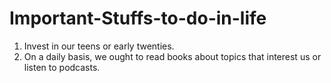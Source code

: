 # Important-Stuffs-to-do-in-life

1. Invest in our teens or early twenties. 
2. On a daily basis, we ought to read books about topics that interest us or listen to podcasts.
